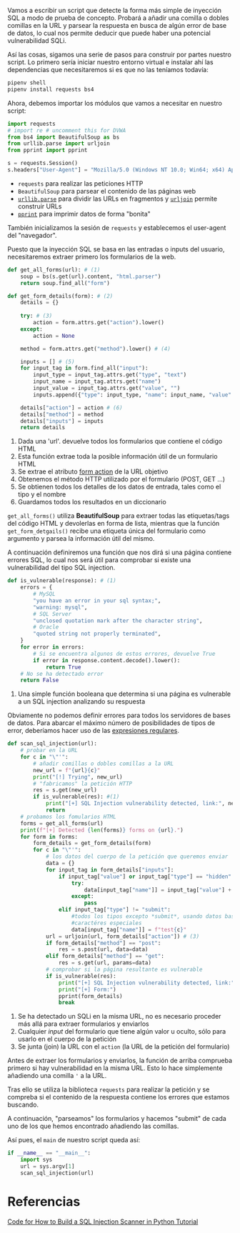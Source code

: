 Vamos a escribir un script que detecte la forma más simple de inyección SQL a modo de prueba de concepto. Probará a añadir una comilla o dobles comillas en la URL y parsear la respuesta en busca de algún error de base de datos, lo cual nos permite deducir que puede haber una potencial vulnerabilidad SQLi.

Así las cosas, sigamos una serie de pasos para construir por partes nuestro script. Lo primero sería iniciar nuestro entorno virtual e instalar ahí las dependencias que necesitaremos si es que no las teníamos todavía:

```sh
pipenv shell
pipenv install requests bs4
```

Ahora, debemos importar los módulos que vamos a necesitar en nuestro script:

```py
import requests
# import re # uncomment this for DVWA
from bs4 import BeautifulSoup as bs
from urllib.parse import urljoin
from pprint import pprint

s = requests.Session()
s.headers["User-Agent"] = "Mozilla/5.0 (Windows NT 10.0; Win64; x64) AppleWebKit/537.36 (KHTML, like Gecko) Chrome/83.0.4103.106 Safari/537.36"
```

+ `requests` para realizar las peticiones HTTP
+ `BeautifulSoup` para parsear el contenido de las páginas web
+ [`urllib.parse`](https://rico-schmidt.name/pymotw-3/urllib.parse/index.html) para dividir las URLs en fragmentos y [`urljoin`](https://docs.python.org/es/3/library/urllib.parse.html#urllib.parse.urljoin) permite construir URLs
+ [`pprint`](https://docs.python.org/es/3/library/pprint.html) para imprimir datos de forma "bonita"

También inicializamos la sesión de `requests` y establecemos el user-agent del "navegador".

Puesto que la inyección SQL se basa en las entradas o inputs del usuario, necesitaremos extraer primero los formularios de la web. 

```python
def get_all_forms(url): # (1)
    soup = bs(s.get(url).content, "html.parser")
    return soup.find_all("form")

def get_form_details(form): # (2)    
    details = {}
       
    try: # (3)
        action = form.attrs.get("action").lower()
    except:
        action = None

    method = form.attrs.get("method").lower() # (4)

    inputs = [] # (5)
    for input_tag in form.find_all("input"):
        input_type = input_tag.attrs.get("type", "text")
        input_name = input_tag.attrs.get("name")
        input_value = input_tag.attrs.get("value", "")
        inputs.append({"type": input_type, "name": input_name, "value": input_value})

    details["action"] = action # (6)
    details["method"] = method
    details["inputs"] = inputs
    return details
```

1. Dada una 'url'. devuelve todos los formularios  que contiene el código HTML
2. Esta función extrae toda la posible información útil de un formulario HTML
3. Se extrae el atributo [form action](https://www.w3schools.com/tags/att_form_action.asp) de la URL objetivo
4. Obtenemos el método HTTP utilizado por el formulario (POST, GET ...)
5. Se obtienen todos los detalles de los datos de entrada, tales como el tipo y el nombre
6. Guardamos todos los resultados en un diccionario

`get_all_forms()` utiliza **BeautifulSoup** para extraer todas las etiquetas/tags del código HTML y devolerlas en forma de lista, mientras que la función `get_form_detgails()` recibe una etiqueta única del formulario como argumento y parsea la información útil del mismo.

A continuación definiremos una función que nos dirá si una página contiene errores SQL, lo cual nos será útil para comprobar si existe una vulnerabilidad del tipo SQL injection.


```python
def is_vulnerable(response): # (1)
    errors = { 
        # MySQL
        "you have an error in your sql syntax;",
        "warning: mysql",
        # SQL Server
        "unclosed quotation mark after the character string",
        # Oracle
        "quoted string not properly terminated",
    }
    for error in errors: 
        # Si se encuentra algunos de estos errores, devuelve True
        if error in response.content.decode().lower():
            return True
    # No se ha detectado error
    return False
```

1. Una simple función booleana que determina si una página es vulnerable a un SQL injection analizando su respuesta
   
Obviamente no podemos definir errores para todos los servidores de bases de datos. Para abarcar el máximo número de posibilidades de tipos de error, deberíamos hacer uso de las [expresiones regulares](https://www.adictosaltrabajo.com/2015/01/29/regexsam/).

```python
def scan_sql_injection(url):
    # probar en la URL
    for c in "\"'":
        # añadir comillas o dobles comillas a la URL
        new_url = f"{url}{c}"
        print("[!] Trying", new_url)
        # "fabricamos" la petición HTTP
        res = s.get(new_url)
        if is_vulnerable(res): #(1)
            print("[+] SQL Injection vulnerability detected, link:", new_url)
            return
    # probamos los fomularios HTML
    forms = get_all_forms(url)
    print(f"[+] Detected {len(forms)} forms on {url}.")
    for form in forms:
        form_details = get_form_details(form)
        for c in "\"'":
            # los datos del cuerpo de la petición que queremos enviar
            data = {}
            for input_tag in form_details["inputs"]:
                if input_tag["value"] or input_tag["type"] == "hidden": # (2)
                    try:
                        data[input_tag["name"]] = input_tag["value"] + c
                    except:
                        pass
                elif input_tag["type"] != "submit":
                    #todos los tipos excepto *submit*, usando datos basura como 
                    #caractéres especiales
                    data[input_tag["name"]] = f"test{c}"
            url = urljoin(url, form_details["action"]) # (3)
            if form_details["method"] == "post":
                res = s.post(url, data=data)
            elif form_details["method"] == "get":
                res = s.get(url, params=data)
            # comprobar si la página resultante es vulnerable
            if is_vulnerable(res):
                print("[+] SQL Injection vulnerability detected, link:", url)
                print("[+] Form:")
                pprint(form_details)
                break   
```

1. Se ha detectado un SQLi en la misma URL, no es necesario proceder más allá para extraer formularios y enviarlos
2. Cualquier *input* del formulario que tiene algún valor u oculto, sólo para usarlo en el cuerpo de la petición
3.  Se junta (join) la URL con el `action` (la URL de la petición del formulario)
   
Antes de extraer los formularios y enviarlos, la función de arriba comprueba primero si hay vulnerabilidad en la misma URL. Esto lo hace simplemente añadiendo una comilla `'` a la URL.

Tras ello se utiliza la biblioteca `requests` para realizar la petición y se compreba si el contenido de la respuesta contiene los errores que estamos buscando.

A continuación, "parseamos" los formularios y hacemos "submit" de cada uno de los que hemos encontrado añadiendo las comillas.

Así pues, el `main` de nuestro script queda así:

```python
if __name__ == "__main__":
    import sys
    url = sys.argv[1]
    scan_sql_injection(url)
```




# Referencias

[Code for How to Build a SQL Injection Scanner in Python Tutorial](https://www.thepythoncode.com/code/sql-injection-vulnerability-detector-in-python)

